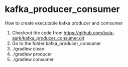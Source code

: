 # kafka_producer_consumer

How to create executable kafka producer and comsumer
1) Checkout the code from https://github.com/bala-aark/kafka_producer_consumer.git
2) Go to the folder kafka_producer_consumer
3) ./gradlew clean
4) ./gradlew producer
5) ./gradlew consumer


